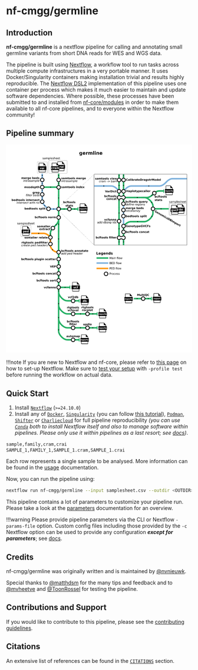 # nf-cmgg/germline

## Introduction

**nf-cmgg/germline** is a nextflow pipeline for calling and annotating small germline variants from short DNA reads for WES and WGS data.

The pipeline is built using [Nextflow](https://www.nextflow.io), a workflow tool to run tasks across multiple compute infrastructures in a very portable manner. It uses Docker/Singularity containers making installation trivial and results highly reproducible. The [Nextflow DSL2](https://www.nextflow.io/docs/latest/dsl2.html) implementation of this pipeline uses one container per process which makes it much easier to maintain and update software dependencies. Where possible, these processes have been submitted to and installed from [nf-core/modules](https://github.com/nf-core/modules) in order to make them available to all nf-core pipelines, and to everyone within the Nextflow community!

## Pipeline summary

![metro graph](images/germline_metro.png)

<!-- prettier-ignore -->
!!!note
    If you are new to Nextflow and nf-core, please refer to [this page](https://nf-co.re/docs/usage/installation) on how
    to set-up Nextflow. Make sure to [test your setup](https://nf-co.re/docs/usage/introduction#how-to-run-a-pipeline)
    with `-profile test` before running the workflow on actual data.

## Quick Start

1. Install [`Nextflow`](https://www.nextflow.io/docs/latest/getstarted.html#installation) (`>=24.10.0`)
2. Install any of [`Docker`](https://docs.docker.com/engine/installation/), [`Singularity`](https://www.sylabs.io/guides/3.0/user-guide/) (you can follow [this tutorial](https://singularity-tutorial.github.io/01-installation/)), [`Podman`](https://podman.io/), [`Shifter`](https://nersc.gitlab.io/development/shifter/how-to-use/) or [`Charliecloud`](https://hpc.github.io/charliecloud/) for full pipeline reproducibility _(you can use [`Conda`](https://conda.io/miniconda.html) both to install Nextflow itself and also to manage software within pipelines. Please only use it within pipelines as a last resort; see [docs](https://nf-co.re/usage/configuration#basic-configuration-profiles))_.

```csv title="samplesheet.csv"
sample,family,cram,crai
SAMPLE_1,FAMILY_1,SAMPLE_1.cram,SAMPLE_1.crai
```

Each row represents a single sample to be analysed. More information can be found in the [usage](usage.md) documentation.

Now, you can run the pipeline using:

```bash
nextflow run nf-cmgg/germline --input samplesheet.csv --outdir <OUTDIR> --genome GRCh38 -profile <docker/singularity/podman/shifter/charliecloud/conda/institute>
```

This pipeline contains a lot of parameters to customize your pipeline run. Please take a look at the [parameters](parameters.md) documentation for an overview.

<!-- prettier-ignore -->
!!!warning
    Please provide pipeline parameters via the CLI or Nextflow `-params-file` option. Custom config files including those provided by the `-c` Nextflow option can be used to provide any configuration _**except for parameters**_;
    see [docs](https://nf-co.re/usage/configuration#custom-configuration-files).

## Credits

nf-cmgg/germline was originally written and is maintained by [@nvnieuwk](https://github.com/nvnieuwk).

Special thanks to [@matthdsm](https://github.com/matthdsm) for the many tips and feedback and to [@mvheetve](https://github.com/mvheetve) and [@ToonRossel](https://github.com/ToonRosseel) for testing the pipeline.

## Contributions and Support

If you would like to contribute to this pipeline, please see the [contributing guidelines](https://github.com/nf-cmgg/germline/blob/dev/.github/CONTRIBUTING.md).

## Citations

An extensive list of references can be found in the [`CITATIONS`](CITATIONS.md) section.
